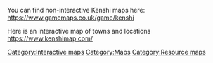 You can find non-interactive Kenshi maps here:
<https://www.gamemaps.co.uk/game/kenshi>

Here is an interactive map of towns and locations
<https://www.kenshimap.com/>

[Category:Interactive maps](Category:Interactive_maps "wikilink")
[Category:Maps](Category:Maps "wikilink") [Category:Resource
maps](Category:Resource_maps "wikilink")